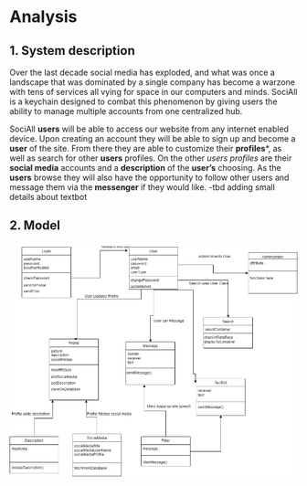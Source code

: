 # Analysis

## 1. System description
Over the last decade social media has exploded, and what was once a landscape that was dominated by a single company has become a warzone with tens of services all vying for space in our computers and minds. SociAll is a keychain designed to combat this phenomenon by giving users the ability to manage multiple accounts from one centralized hub. 

SociAll **users** will be able to access our website from any internet enabled device. Upon creating an account they will be able to sign up and become a **user** of the site. From there they are able to customize their **profiles***, as well as search for other **users** profiles. On the other *users* *profiles* are their **social media** accounts and a **description** of the **user’s** choosing. As the **users** browse they will also have the opportunity to follow other users and message them via the **messenger** if they would like. 
-tbd adding small details about textbot



## 2. Model
![](images/deliverable3_uml.png)





